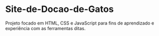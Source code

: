 # Site-de-Docao-de-Gatos
Projeto focado em HTML, CSS e JavaScript para fins de aprendizado e experiência com as ferramentas ditas.
